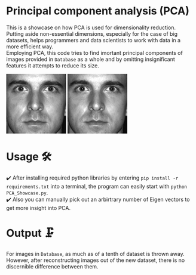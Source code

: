 # Principal component analysis (PCA) 
This is a showcase on how PCA is used for dimensionality reduction. Putting aside non-essential dimensions, especially for the case of big datasets, helps programmers and data scientists to work with data in a more efficient way.  
Employing PCA, this code tries to find imortant principal components of images provided in `Database` as a whole and by omitting insignificant features it attempts to reduce its size.  

![an image from Database](/Database/1.tif)
![corresponding image in Output](/Output/1_reconstructed_357.5701103367998.tif)

# Usage 🛠️
✔️ After installing required python libraries by entering
`pip install -r requirements.txt`
into a terminal, the program can easily start with 
`python PCA_Showcase.py`.  
✔️ Also you can manually pick out an arbirtrary number of Eigen vectors to get more insight into PCA.  

# Output 🗜️
For images in `Database`, as much as of a tenth of dataset is thrown away. However, after reconstructing images out of the new dataset, there is no discernible difference between them.